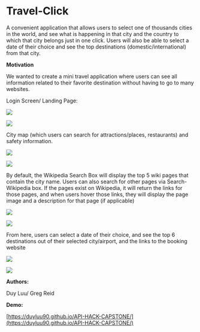 # Travel-Click

A convenient application that allows users to select one of thousands cities in the world, and see what is happening in that city and the country to which that city belongs just in one click. Users will also be able to select a date of their choice and see the top destinations (domestic/international) from that city.

**Motivation**

We wanted to create a mini travel application where users can see all information related to their favorite destination without having to go to many websites.

Login Screen/ Landing Page:

 ![](data:image/1.png)

 ![](data:image/2.png)

City map (which users can search for attractions/places, restaurants) and safety information.

 ![](data:image/3.png)

 ![](data:image/4.png)

By default, the Wikipedia Search Box will display the top 5 wiki pages that contain the city name. Users can also search for other pages via Search-Wikipedia box. If the pages exist on Wikipedia, it will return the links for those pages, and when users hover those links, they will display the page image and a description for that page (if applicable)

 ![](data:image/5.png)

 ![](data:image/6.png)
 
From here, users can select a date of their choice, and see the top 6 destinations out of their selected city/airport, and the links to the booking website

 ![](data:image/7.png)

 ![](data:image/8.png)

**Authors:**

Duy Luu/ Greg Reid

**Demo:**

[https://duyluu90.github.io/API-HACK-CAPSTONE/](https://duyluu90.github.io/API-HACK-CAPSTONE/)
